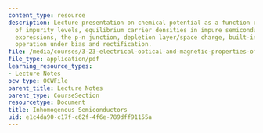```yaml
---
content_type: resource
description: Lecture presentation on chemical potential as a function of T, population
  of impurity levels, equilibrium carrier densities in impure semiconductors, simplified
  expressions, the p-n junction, depletion layer/space charge, built-in voltage, and
  operation under bias and rectification.
file: /media/courses/3-23-electrical-optical-and-magnetic-properties-of-materials-fall-2007/e1c4da90c17fc62f4f6e789dff91155a_lec14.pdf
file_type: application/pdf
learning_resource_types:
- Lecture Notes
ocw_type: OCWFile
parent_title: Lecture Notes
parent_type: CourseSection
resourcetype: Document
title: Inhomogenous Semiconductors
uid: e1c4da90-c17f-c62f-4f6e-789dff91155a
---
```

